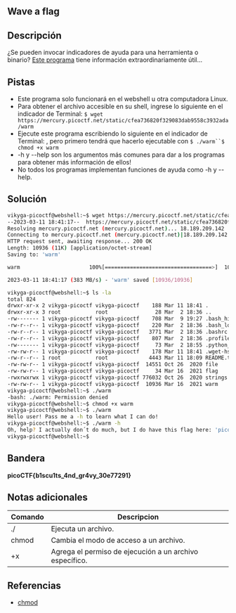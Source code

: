 ## Wave a flag

## Descripción
¿Se pueden invocar indicadores de ayuda para una herramienta o binario? [Este programa](https://mercury.picoctf.net/static/cfea736820f329083dab9558c3932ada/warm) tiene información extraordinariamente útil...

## Pistas
* Este programa solo funcionará en el webshell u otra computadora Linux.
* Para obtener el archivo accesible en su shell, ingrese lo siguiente en el indicador de Terminal: `$ wget https://mercury.picoctf.net/static/cfea736820f329083dab9558c3932ada/warm`
* Ejecute este programa escribiendo lo siguiente en el indicador de Terminal: , pero primero tendrá que hacerlo ejecutable con `$ ./warm``$ chmod +x warm`
* -h y --help son los argumentos más comunes para dar a los programas para obtener más información de ellos!
* No todos los programas implementan funciones de ayuda como -h y --help.

## Solución
``` bash 
vikyga-picoctf@webshell:~$ wget https://mercury.picoctf.net/static/cfea736820f329083dab9558c3932ada/warm
--2023-03-11 18:41:17--  https://mercury.picoctf.net/static/cfea736820f329083dab9558c3932ada/warm
Resolving mercury.picoctf.net (mercury.picoctf.net)... 18.189.209.142
Connecting to mercury.picoctf.net (mercury.picoctf.net)|18.189.209.142|:443... connected.
HTTP request sent, awaiting response... 200 OK
Length: 10936 (11K) [application/octet-stream]
Saving to: 'warm'

warm                      100%[==================================>]  10.68K  --.-KB/s    in 0s      

2023-03-11 18:41:17 (383 MB/s) - 'warm' saved [10936/10936]

vikyga-picoctf@webshell:~$ ls -la
total 824
drwxr-xr-x 2 vikyga-picoctf vikyga-picoctf    188 Mar 11 18:41 .
drwxr-xr-x 3 root           root               28 Mar  2 18:36 ..
-rw------- 1 vikyga-picoctf vikyga-picoctf    708 Mar  9 19:27 .bash_history
-rw-r--r-- 1 vikyga-picoctf vikyga-picoctf    220 Mar  2 18:36 .bash_logout
-rw-r--r-- 1 vikyga-picoctf vikyga-picoctf   3771 Mar  2 18:36 .bashrc
-rw-r--r-- 1 vikyga-picoctf vikyga-picoctf    807 Mar  2 18:36 .profile
-rw------- 1 vikyga-picoctf vikyga-picoctf     73 Mar  2 18:55 .python_history
-rw-rw-r-- 1 vikyga-picoctf vikyga-picoctf    178 Mar 11 18:41 .wget-hsts
-rw-r--r-- 1 root           root             4443 Mar 11 18:09 README.txt
-rw-rw-r-- 1 vikyga-picoctf vikyga-picoctf  14551 Oct 26  2020 file
-rw-rw-r-- 1 vikyga-picoctf vikyga-picoctf     34 Mar 16  2021 flag
-rwxrwxrwx 1 vikyga-picoctf vikyga-picoctf 776032 Oct 26  2020 strings
-rw-rw-r-- 1 vikyga-picoctf vikyga-picoctf  10936 Mar 16  2021 warm
vikyga-picoctf@webshell:~$ ./warm 
-bash: ./warm: Permission denied
vikyga-picoctf@webshell:~$ chmod +x warm 
vikyga-picoctf@webshell:~$ ./warm
Hello user! Pass me a -h to learn what I can do!
vikyga-picoctf@webshell:~$ ./warm -h
Oh, help? I actually don´t do much, but I do have this flag here: 'picoCTF{b1scu1ts_4nd_gr4vy_30e77291}'
vikyga-picoctf@webshell:~$
```

## Bandera
**picoCTF{b1scu1ts_4nd_gr4vy_30e77291}**

## Notas adicionales
|Comando | Descripcion |
|-----|-------|
| ./ | Ejecuta un archivo. |
| chmod | Cambia el modo de acceso a un archivo. | 
| +x | Agrega el permiso de ejecución a un archivo específico. |

## Referencias
* [chmod](https://www.geeksforgeeks.org/chmod-command-linux/)
